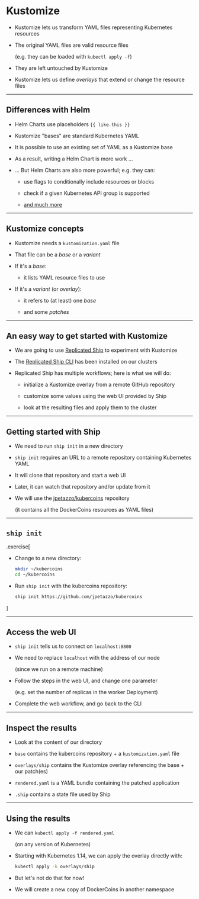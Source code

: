 # Kustomize

- Kustomize lets us transform YAML files representing Kubernetes resources

- The original YAML files are valid resource files

  (e.g. they can be loaded with `kubectl apply -f`)

- They are left untouched by Kustomize

- Kustomize lets us define *overlays* that extend or change the resource files

---

## Differences with Helm

- Helm Charts use placeholders `{{ like.this }}`

- Kustomize "bases" are standard Kubernetes YAML

- It is possible to use an existing set of YAML as a Kustomize base

- As a result, writing a Helm Chart is more work ...

- ... But Helm Charts are also more powerful; e.g. they can:

  - use flags to conditionally include resources or blocks

  - check if a given Kubernetes API group is supported

  - [and much more](https://helm.sh/docs/chart_template_guide/)

---

## Kustomize concepts

- Kustomize needs a `kustomization.yaml` file

- That file can be a *base* or a *variant*

- If it's a *base*:

  - it lists YAML resource files to use

- If it's a *variant* (or *overlay*):

  - it refers to (at least) one *base*

  - and some *patches*

---

## An easy way to get started with Kustomize

- We are going to use [Replicated Ship](https://www.replicated.com/ship/) to experiment with Kustomize

- The [Replicated Ship CLI](https://github.com/replicatedhq/ship/releases) has been installed on our clusters

- Replicated Ship has multiple workflows; here is what we will do:

  - initialize a Kustomize overlay from a remote GitHub repository

  - customize some values using the web UI provided by Ship

  - look at the resulting files and apply them to the cluster

---

## Getting started with Ship

- We need to run `ship init` in a new directory

- `ship init` requires an URL to a remote repository containing Kubernetes YAML

- It will clone that repository and start a web UI

- Later, it can watch that repository and/or update from it

- We will use the [jpetazzo/kubercoins](https://github.com/jpetazzo/kubercoins) repository

  (it contains all the DockerCoins resources as YAML files)

---

## `ship init`

.exercise[

- Change to a new directory:
  ```bash
  mkdir ~/kubercoins
  cd ~/kubercoins
  ```

- Run `ship init` with the kubercoins repository:
  ```bash
  ship init https://github.com/jpetazzo/kubercoins
  ```

]

---

## Access the web UI

- `ship init` tells us to connect on `localhost:8800`

- We need to replace `localhost` with the address of our node

  (since we run on a remote machine)

- Follow the steps in the web UI, and change one parameter

  (e.g. set the number of replicas in the worker Deployment)

- Complete the web workflow, and go back to the CLI

---

## Inspect the results

- Look at the content of our directory

- `base` contains the kubercoins repository + a `kustomization.yaml` file

- `overlays/ship` contains the Kustomize overlay referencing the base + our patch(es)

- `rendered.yaml` is a YAML bundle containing the patched application

- `.ship` contains a state file used by Ship

---

## Using the results

- We can `kubectl apply -f rendered.yaml`

  (on any version of Kubernetes)

- Starting with Kubernetes 1.14, we can apply the overlay directly with:
  ```bash
  kubectl apply -k overlays/ship
  ```

- But let's not do that for now!

- We will create a new copy of DockerCoins in another namespace

